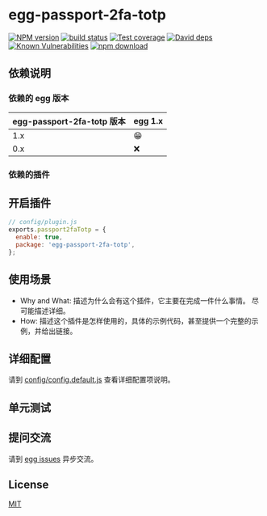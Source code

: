 # egg-passport-2fa-totp

[![NPM version][npm-image]][npm-url]
[![build status][travis-image]][travis-url]
[![Test coverage][codecov-image]][codecov-url]
[![David deps][david-image]][david-url]
[![Known Vulnerabilities][snyk-image]][snyk-url]
[![npm download][download-image]][download-url]

[npm-image]: https://img.shields.io/npm/v/egg-passport-2fa-totp.svg?style=flat-square
[npm-url]: https://npmjs.org/package/egg-passport-2fa-totp
[travis-image]: https://img.shields.io/travis/eggjs/egg-passport-2fa-totp.svg?style=flat-square
[travis-url]: https://travis-ci.org/eggjs/egg-passport-2fa-totp
[codecov-image]: https://img.shields.io/codecov/c/github/eggjs/egg-passport-2fa-totp.svg?style=flat-square
[codecov-url]: https://codecov.io/github/eggjs/egg-passport-2fa-totp?branch=master
[david-image]: https://img.shields.io/david/eggjs/egg-passport-2fa-totp.svg?style=flat-square
[david-url]: https://david-dm.org/eggjs/egg-passport-2fa-totp
[snyk-image]: https://snyk.io/test/npm/egg-passport-2fa-totp/badge.svg?style=flat-square
[snyk-url]: https://snyk.io/test/npm/egg-passport-2fa-totp
[download-image]: https://img.shields.io/npm/dm/egg-passport-2fa-totp.svg?style=flat-square
[download-url]: https://npmjs.org/package/egg-passport-2fa-totp

<!--
Description here.
-->

## 依赖说明

### 依赖的 egg 版本

egg-passport-2fa-totp 版本 | egg 1.x
--- | ---
1.x | 😁
0.x | ❌

### 依赖的插件
<!--

如果有依赖其它插件，请在这里特别说明。如

- security
- multipart

-->

## 开启插件

```js
// config/plugin.js
exports.passport2faTotp = {
  enable: true,
  package: 'egg-passport-2fa-totp',
};
```

## 使用场景

- Why and What: 描述为什么会有这个插件，它主要在完成一件什么事情。
尽可能描述详细。
- How: 描述这个插件是怎样使用的，具体的示例代码，甚至提供一个完整的示例，并给出链接。

## 详细配置

请到 [config/config.default.js](config/config.default.js) 查看详细配置项说明。

## 单元测试

<!-- 描述如何在单元测试中使用此插件，例如 schedule 如何触发。无则省略。-->

## 提问交流

请到 [egg issues](https://github.com/eggjs/egg/issues) 异步交流。

## License

[MIT](LICENSE)
